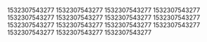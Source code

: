 1532307543277
1532307543277
1532307543277
1532307543277
1532307543277
1532307543277
1532307543277
1532307543277
1532307543277
1532307543277
1532307543277
1532307543277
1532307543277
1532307543277
1532307543277